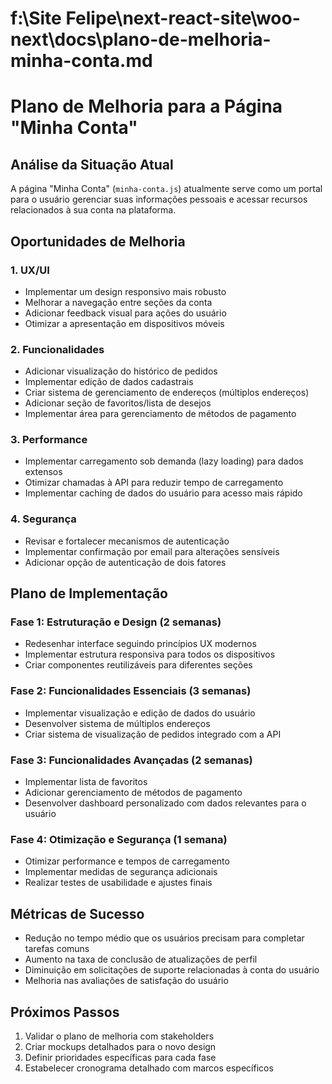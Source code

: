 # f:\Site Felipe\next-react-site\woo-next\docs\plano-de-melhoria-minha-conta.md

# Plano de Melhoria para a Página "Minha Conta"

## Análise da Situação Atual

A página "Minha Conta" (`minha-conta.js`) atualmente serve como um portal para o usuário gerenciar suas informações pessoais e acessar recursos relacionados à sua conta na plataforma.

## Oportunidades de Melhoria

### 1. UX/UI
- Implementar um design responsivo mais robusto
- Melhorar a navegação entre seções da conta
- Adicionar feedback visual para ações do usuário
- Otimizar a apresentação em dispositivos móveis

### 2. Funcionalidades
- Adicionar visualização do histórico de pedidos
- Implementar edição de dados cadastrais
- Criar sistema de gerenciamento de endereços (múltiplos endereços)
- Adicionar seção de favoritos/lista de desejos
- Implementar área para gerenciamento de métodos de pagamento

### 3. Performance
- Implementar carregamento sob demanda (lazy loading) para dados extensos
- Otimizar chamadas à API para reduzir tempo de carregamento
- Implementar caching de dados do usuário para acesso mais rápido

### 4. Segurança
- Revisar e fortalecer mecanismos de autenticação
- Implementar confirmação por email para alterações sensíveis
- Adicionar opção de autenticação de dois fatores

## Plano de Implementação

### Fase 1: Estruturação e Design (2 semanas)
- Redesenhar interface seguindo princípios UX modernos
- Implementar estrutura responsiva para todos os dispositivos
- Criar componentes reutilizáveis para diferentes seções

### Fase 2: Funcionalidades Essenciais (3 semanas)
- Implementar visualização e edição de dados do usuário
- Desenvolver sistema de múltiplos endereços
- Criar sistema de visualização de pedidos integrado com a API

### Fase 3: Funcionalidades Avançadas (2 semanas)
- Implementar lista de favoritos
- Adicionar gerenciamento de métodos de pagamento
- Desenvolver dashboard personalizado com dados relevantes para o usuário

### Fase 4: Otimização e Segurança (1 semana)
- Otimizar performance e tempos de carregamento
- Implementar medidas de segurança adicionais
- Realizar testes de usabilidade e ajustes finais

## Métricas de Sucesso
- Redução no tempo médio que os usuários precisam para completar tarefas comuns
- Aumento na taxa de conclusão de atualizações de perfil
- Diminuição em solicitações de suporte relacionadas à conta do usuário
- Melhoria nas avaliações de satisfação do usuário

## Próximos Passos

1. Validar o plano de melhoria com stakeholders
2. Criar mockups detalhados para o novo design
3. Definir prioridades específicas para cada fase
4. Estabelecer cronograma detalhado com marcos específicos